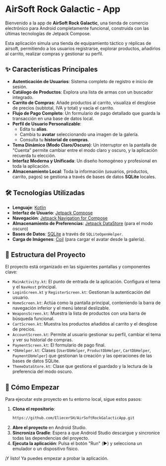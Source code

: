 # AirSoft Rock Galactic - App

Bienvenido a la app de **AirSoft Rock Galactic**, una tienda de comercio electrónico para Android completamente funcional, construida con las últimas tecnologías de Jetpack Compose.

Esta aplicación simula una tienda de equipamiento táctico y réplicas de airsoft, permitiendo a los usuarios registrarse, explorar productos, añadirlos al carrito, realizar compras y gestionar su perfil.


## ✨ Características Principales

-   **Autenticación de Usuarios**: Sistema completo de registro e inicio de sesión.
-   **Catálogo de Productos**: Explora una lista de armas con un buscador integrado.
-   **Carrito de Compras**: Añade productos al carrito, visualiza el desglose de precios (subtotal, IVA y total) y vacía el carrito.
-   **Flujo de Pago Completo**: Un formulario de pago detallado que guarda la transacción en una base de datos local.
-   **Perfil de Usuario Personalizable**:
    -   Edita tu **alias**.
    -   Cambia tu **avatar** seleccionando una imagen de la galería.
    -   Consulta tu **historial de compras**.
-   **Tema Dinámico (Modo Claro/Oscuro)**: Un interruptor en la pantalla de "Cuenta" permite cambiar entre el modo claro y oscuro, y la aplicación recuerda tu elección.
-   **Interfaz Moderna y Unificada**: Un diseño homogéneo y profesional en toda la aplicación.
-   **Almacenamiento Local**: Toda la información (usuarios, productos, carrito, pagos) se gestiona a través de bases de datos **SQLite** locales.

## 🛠️ Tecnologías Utilizadas

-   **Lenguaje**: [Kotlin](https://kotlinlang.org/)
-   **Interfaz de Usuario**: [Jetpack Compose](https://developer.android.com/jetpack/compose)
-   **Navegación**: [Jetpack Navigation for Compose](https://developer.android.com/jetpack/compose/navigation)
-   **Almacenamiento de Preferencias**: [Jetpack DataStore](https://developer.android.com/topic/libraries/architecture/datastore) (para el modo oscuro)
-   **Bases de Datos**: [SQLite](https://developer.android.com/training/data-storage/sqlite) a través de `SQLiteOpenHelper`.
-   **Carga de Imágenes**: [Coil](https://coil-kt.github.io/coil/) (para cargar el avatar desde la galería).

## 📂 Estructura del Proyecto

El proyecto está organizado en las siguientes pantallas y componentes clave:

-   `MainActivity.kt`: El punto de entrada de la aplicación. Configura el tema y el `NavHost` principal.
-   `LoginScreen.kt` y `RegisterScreen.kt`: Gestionan la autenticación del usuario.
-   `HomeScreen.kt`: Actúa como la pantalla principal, conteniendo la barra de navegación inferior y el menú lateral deslizable.
-   `WeaponsScreen.kt`: Muestra la lista de productos con una barra de búsqueda funcional.
-   `CartScreen.kt`: Muestra los productos añadidos al carrito y el desglose de precios.
-   `AccountScreen.kt`: Permite al usuario gestionar su perfil, cambiar el tema y ver su historial de compras.
-   `PaymentScreen.kt`: El formulario de pago final.
-   `*DbHelper.kt`: Clases (`UserDbHelper`, `ProductDbHelper`, `CartDbHelper`, `PaymentDbHelper`) que gestionan la creación y las operaciones de las bases de datos SQLite.
-   `ThemeDataStore.kt`: Clase que gestiona el guardado y la lectura de la preferencia del modo oscuro.

## 🚀 Cómo Empezar

Para ejecutar este proyecto en tu entorno local, sigue estos pasos:

1.  **Clona el repositorio**:
    ```sh
    https://github.com/EliecerSH/AirSoftRockGalacticApp.git
    ```
2.  **Abre el proyecto** en Android Studio.
3.  **Sincroniza Gradle**: Espera a que Android Studio descargue y sincronice todas las dependencias del proyecto.
4.  **Ejecuta la aplicación**: Pulsa el botón "Run" (▶️) y selecciona un emulador o un dispositivo físico.

¡Y listo! Ya puedes empezar a probar la aplicación.

